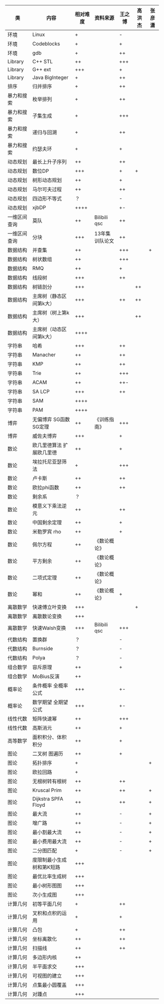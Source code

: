类		|内容			|相对难度|资料来源	|王之博	|高洪杰	|张彦潇
----------------|-----------------------|-------|---------------|-------|-------|-------
环境		|Linux			|+	|		|-	|	|
环境		|Codeblocks		|+	|		|+	|	|
环境		|gdb			|+	|		|++	|	|
Library		|C++ STL		|++	|		|+++	|	|
Library		|G++ ext		|+++	|		|+	|	|
Library		|Java BigInteger	|+	|		|++	|	|
排序		|归并排序		|+	|		|++	|	|
暴力和搜索	|枚举排列		|+	|		|++	|	|
暴力和搜索	|子集生成		|+	|		|+++	|	|
暴力和搜索	|递归与回溯		|+	|		|++	|	|
暴力和搜索	|约瑟夫环		|+	|		|+	|	|
动态规划	|最长上升子序列		|++	|		|++	|	|
动态规划	|数位DP			|+++	|		|+	|+	|
动态规划	|树形动态规划		|++	|		|+	|	|
动态规划	|马尔可夫过程		|++	|		|++	|	|
动态规划	|四边形不等式		|？	|		|-	|	|
动态规划	|xjbDP			|++++	|		|+-	|	|
一维区间查询	|莫队			|++	|Bilibili qsc	|++	|	|
一维区间查询	|分块			|+++	|13年集训队论文	|++	|	|
数据结构	|并查集			|++	|		|+++	|	|+
数据结构	|树状数组		|++	|		|+++	|	|
数据结构	|RMQ			|++	|		|+	|	|
数据结构	|线段树			|+++	|		|++	|	|
数据结构	|树链剖分		|+++	|		|	|++	|
数据结构	|主席树（静态区间第k大）|+++	|		|++	|++	|
数据结构	|主席树（树上第k大）	|+++	|		|	|++	|
数据结构	|主席树（动态区间第k大）|++++	|		|	|	|
字符串		|哈希			|+++	|		|++	|	|
字符串		|Manacher		|++	|		|++	|	|
字符串		|KMP			|++	|		|++	|	|
字符串		|Trie			|++	|		|+++	|	|
字符串		|ACAM			|++	|		|++-	|	|
字符串		|SA LCP			|+++	|		|++	|	|
字符串		|SAM			|++++	|		|	|	|
字符串		|PAM			|++++	|		|	|	|
博弈		|无偏博弈 SG函数 SG定理 |++	|《训练指南》	|+++	|	|
博弈		|威佐夫博弈		|+++	|		|+	|	|
数论		|欧几里德算法 扩展欧几里德|++	|		|+	|	|
数论		|埃拉托尼亚瑟筛法	|+	|		|+++	|	|
数论		|卢卡斯			|++	|		|++	|	|
数论		|欧拉phi函数		|++	|		|++	|	|
数论		|剩余系			|？	|		|	|	|
数论		|模意义下乘法逆元	|++	|		|++	|	|
数论		|中国剩余定理		|++	|		|+	|	|
数论		|米勒罗宾 rho		|++	|		|+	|	|
数论		|佩尔方程		|++	|《数论概论》	|	|	|
数论		|平方剩余		|++	|《数论概论》	|	|	|
数论		|二项式定理		|++	|《数论概论》	|	|	|
数论		|幂和			|++	|《数论概论》	|+	|	|
离散数学	|快速傅立叶变换		|+++	|		|	|+	|
离散数学	|离散数论变换		|+++	|		|	|	|
离散数学	|快速Walsh变换		|+++	|Bilibili qsc	|+++	|	|
代数结构	|置换群			|？	|		|-	|	|
代数结构	|Burnside		|？	|		|-	|	|
代数结构	|Polya			|？	|		|-	|	|
组合数学	|容斥原理		|++	|		|+	|	|
组合数学	|MoBius反演		|++	|		|	|	|
概率论		|条件概率 全概率公式	|+++	|		|+-	|	|
概率论		|数学期望 全期望公式	|+++	|		|+-	|	|
线性代数	|矩阵快速幂		|++	|		|+++	|	|
线性代数	|高斯消元		|++	|		|+	|	|
高等数学	|面积积分、体积积分	|++	|		|+	|	|
图论		|二叉树 图遍历		|++	|		|+	|	|
图论		|拓扑排序		|+	|		|	|	|+
图论		|欧拉回路		|+	|		|	|	|
图论		|无根树转有根树		|++	|		|++	|	|
图论		|Kruscal Prim		|++	|		|++	|	|+
图论		|Dijkstra SPFA Floyd	|++	|		|++	|	|+
图论		|最大流			|++	|		|-	|	|+
图论		|增广路			|++	|		|-	|	|+
图论		|最小割最大流		|++	|		|-	|	|+
图论		|最小费用最大流		|++	|		|-	|	|+
图论		|二分图匹配		|+	|		|-	|	|+
图论		|度限制最小生成树和第K短路|+++	|		|	|	|
图论		|最优比率生成树		|+++	|		|	|	|
图论		|最小树形图图		|+++	|		|	|	|
图论		|次小生成图		|+++	|		|	|	|
计算几何	|初等平面几何		|+	|		|++	|	|
计算几何	|叉积和点积的运用	|+	|		|+	|	|
计算几何	|凸包			|+	|		|++	|	|
计算几何	|坐标离散化		|++	|		|++	|	|
计算几何	|扫描线			|++	|		|++	|	|
计算几何	|多边形内核		|++	|		|	|	|
计算几何	|半平面求交		|+++	|		|	|	|
计算几何	|可视图的建立		|+++	|		|	|	|
计算几何	|点集最小圆覆盖		|+++	|		|	|	|
计算几何	|对踵点			|+++	|		|	|	|
